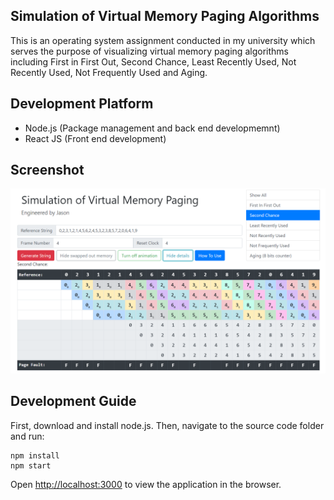 

## Simulation of Virtual Memory Paging Algorithms

This is an operating system assignment conducted in my university which serves the purpose of visualizing virtual memory paging algorithms including First in First Out, Second Chance, Least Recently Used, Not Recently Used, Not Frequently Used and Aging.

## Development Platform

- Node.js (Package management and back end developmemnt)
- React JS (Front end development)

## Screenshot
![Screenshot](./Screenshot.png)

## Development Guide

First, download and install node.js. 
Then, navigate to the source code folder and run:

```
npm install
npm start
```

Open [http://localhost:3000](http://localhost:3000) to view the application in the browser.



